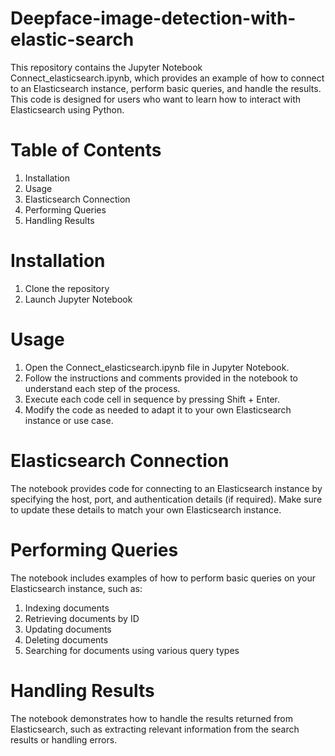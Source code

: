 # Deepface-image-detection-with-elastic-search

This repository contains the Jupyter Notebook Connect_elasticsearch.ipynb, which provides an example of how to connect to an Elasticsearch instance, perform basic queries, and handle the results. This code is designed for users who want to learn how to interact with Elasticsearch using Python.

# Table of Contents
1. Installation
2. Usage
3. Elasticsearch Connection
4. Performing Queries
5. Handling Results

# Installation
1. Clone the repository
2. Launch Jupyter Notebook

# Usage
1. Open the Connect_elasticsearch.ipynb file in Jupyter Notebook.
2. Follow the instructions and comments provided in the notebook to understand each step of the process.
3. Execute each code cell in sequence by pressing Shift + Enter.
4. Modify the code as needed to adapt it to your own Elasticsearch instance or use case.

# Elasticsearch Connection
The notebook provides code for connecting to an Elasticsearch instance by specifying the host, port, and authentication details (if required). Make sure to update these details to match your own Elasticsearch instance.

# Performing Queries
The notebook includes examples of how to perform basic queries on your Elasticsearch instance, such as:

1. Indexing documents
2. Retrieving documents by ID
3. Updating documents
4. Deleting documents
5. Searching for documents using various query types

# Handling Results
The notebook demonstrates how to handle the results returned from Elasticsearch, such as extracting relevant information from the search results or handling errors.
